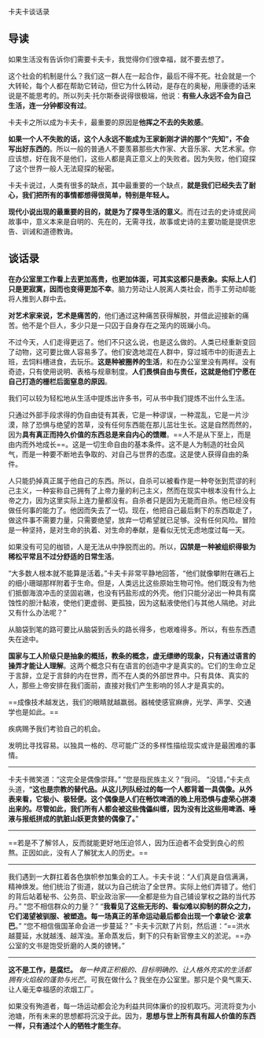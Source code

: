 卡夫卡谈话录


## 导读

如果生活没有告诉你们需要卡夫卡，我觉得你们很幸福，就不要去想了。

这个社会的机制是什么？我们这一群人在一起合作，最后不得不死。社会就是一个大转轮，每个人都在帮助它转动，但它为什么转动，是存在的奥秘，用康德的话来说是不能思考的。所以列夫·托尔斯泰说得很极端，他说：**有些人永远不会为自己生活，连一分钟都没有过**。

卡夫卡之所以成为卡夫卡，最重要的原因是**他挥之不去的失败感**。

**如果一个人不失败的话，这个人永远不能成为王家新刚才讲的那个“先知”，不会写出好东西的**。所以一般的普通人不要羡慕那些大作家、大音乐家、大艺术家。你应该想，好在我不是他们，这些人都是真正意义上的失败者。因为失败，他们窥探了这个世界一般人无法窥探的秘密。

卡夫卡说过，人类有很多的缺点，其中最重要的一个缺点，**就是我们已经失去了耐心，我们把所有的事情都想得很简单，特别是年轻人。**

**现代小说出现的最重要的目的，就是为了探寻生活的意义**。而在过去的史诗或民间故事中，意义本来是自明的、先在的，无需寻找，故事或史诗的主要功能是提供忠告、训诫和道德教诲。

## 谈话录

**在办公室里工作看上去更加高贵，也更加体面，可其实这都只是表象。实际上人们只是更寂寞，因而也变得更加不幸**。脑力劳动让人脱离人类社会，而手工劳动却能将人推到人群中去。

**对艺术家来说，艺术是痛苦的**，他们通过这种痛苦获得解脱，并借此迎接新的痛苦。他不是个巨人，多少只是一只囚于自身存在之笼内的斑斓小鸟。

不过今天，人们走得更远了。他们不只这么说，也是这么做的。人类已经重新变回了动物，这可要比做人容易多了。他们安逸地混在人群中，穿过城市中的街道去上班，去饲料槽进食，去玩乐。**这是种被圈养的生活**，和在办公室里没有两样。没有奇迹，只有使用说明、表格与规章制度。**人们畏惧自由与责任，这就是他们宁愿在自己打造的栅栏后面窒息的原因**。

我们可以较为轻松地从生活中提炼出许多书，可从书中我们提炼不出什么生活。

只通过外部手段求得的伪自由徒有其表，它是一种谬误，一种混乱，它是一片沙漠，除了恐惧与绝望的苦草，没有任何东西能在那儿茁壮生长。这是自然而然的，因为**具有真正而持久价值的东西总是来自内心的馈赠**。==人不是从下至上，而是由内而外地成长==。这是一切生命自由的基本条件。这不是人为制造的社会风气，而是一种要不断地去争取的、对自己与世界的态度。这是使人获得自由的条件。

人只能扔掉真正属于他自己的东西。所以，自杀可以被看作是一种夸张到荒谬的利己主义，一种妄称自己拥有了上帝力量的利己主义，然而在现实中根本没有什么上帝之力，因为这里实际上连力量都没有。自杀者只是因为无能而自杀。他已经没有做任何事的能力了。他因而失去了一切。现在，他把自己最后剩下的东西取走了，做这件事不需要力量，只需要绝望，放弃一切希望就已足够。没有任何风险。冒险是一种坚持，是对生命的执着、对生命的奉献，是看似无忧无虑地度过每一天。

如果没有可见的枷锁，人是无法从中挣脱而出的。所以，**囚禁是一种被组织得极为稀松平常且不过分舒适的日常生活**。

“大多数人根本就不能算是活着。”卡夫卡非常平静地回答，“他们就像攀附在礁石上的细小珊瑚那样附着于生命。但是，人类远比这些原始生物可怜。他们既没有为他们抵御海浪冲击的坚固岩礁，也没有钙盐形成的外壳。他们只能分泌出一种具有腐蚀性的胆汁黏液，使他们更虚弱、更孤独，因为这黏液使他们与其他人隔绝。对此又有什么办法呢？”

从脑袋到笔的路可要比从脑袋到舌头的路长得多，也艰难得多。所以，有些东西遗失在途中。

**国家与工人阶级只是抽象的概括，教条的概念，虚无缥缈的现象，只有通过语言的操弄才能让人理解**。这两个概念只有在语言的创造中才是真实的。它们的生命立足于言辞，立足于言辞的内在世界，而不在人类的外部世界中。只有具体、真实的人，那些上帝安排在我们面前，直接对我们产生影响的邻人才是真实的。

==成像技术越发达，我们的眼睛就越羸弱。器械使感官麻痹，光学、声学、交通学也是如此。==

疾病赐予我们考验自己的机会。

发明比寻找容易。以独具一格的、尽可能广泛的多样性描绘现实或许是最困难的事情。

---

卡夫卡微笑道：“这完全是偶像崇拜。”
“您是指民族主义？”我问。
“没错，”卡夫点头道，**“这也是宗教的替代品。从这儿列队经过的每一个人都背着一具偶像。从外表来看，它极小、极轻便。这个偶像是人们在畅饮啤酒的晚上用恐惧与虚荣心拼凑出来的。尽管如此，我们所有人都会被这些傀儡纠缠，因为没有比这些用啤酒、唾液与报纸拼成的肮脏山妖更贪婪的偶像了。**”

---

==若是不了解邻人，反而就能更好地压迫邻人，因为压迫者不会受到良心的煎熬。正因如此，没有人了解犹太人的历史。==

---
我们遇到一大群扛着各色旗帜参加集会的工人。卡夫卡说：“人们真是自信满满，精神焕发。他们统治了街道，就以为自己统治了全世界。实际上他们弄错了。他们的背后站着秘书、公务员、职业政治家——全都是些为自己铺设掌权之路的当代苏丹。”
“您不相信群众的力量？”
“**我看见了这些无形的、看似难以抑制的群众之力，它们渴望被驯服、被塑造。每一场真正的革命运动最后都会出现一个拿破仑·波拿巴**。”
“您不相信俄国革命会进一步蔓延？”
卡夫卡沉默了片刻，然后道：“==洪水越蔓延，水就越浅、越浑浊。革命蒸发后，剩下的只有新官僚主义的淤泥。==办公室的文书是饱受折磨的人类的镣铐。”

---

**这不是工作，是腐烂。** *每一种真正积极的、目标明确的、让人格外充实的生活都拥有火焰般的蓬勃与光芒*。可我在做什么？我坐在办公室里。那只是个臭气熏天、让人毫无幸福感的浓烟工厂。

如果没有殉道者，每一场运动都会沦为利益共同体廉价的投机取巧。河流将变为小池塘，所有未来的思想都将沉没于此。因为，**思想与世上所有具有超人价值的东西一样，只有通过个人的牺牲才能生存**。

